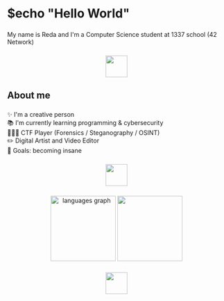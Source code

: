 <h1 align="left">$echo "Hello World"</h1>

###

<p align="left">My name is Reda and I'm a Computer Science student at 1337 school (42 Network)</p>

###

<div align="center">
  <img height="50" src="https://external-media.spacehey.net/media/sxRQnGBV5uIFcWJIsDf-HBaktQ1n-bvK4Xuw1emc8SH0=/https://media.tenor.com/cs7Z40PBEHgAAAAC/divider.gif"  />
</div>

###

<h2 align="left">About me</h2>

###

<p align="left">✨ I'm a creative person<br>📚 I'm currently learning programming & cybersecurity<br>🕵🏻‍♂️ CTF Player (Forensics / Steganography / OSINT)<br> ✏️ Digital Artist and Video Editor<br>🎯 Goals: becoming insane</p>

###

<div align="center">
  <img height="50" src="https://external-media.spacehey.net/media/sxRQnGBV5uIFcWJIsDf-HBaktQ1n-bvK4Xuw1emc8SH0=/https://media.tenor.com/cs7Z40PBEHgAAAAC/divider.gif"  />
</div>

###


<div align="center">
  <img src="https://github-readme-stats.vercel.app/api/top-langs?username=RedaHmimchi&locale=en&hide_title=false&layout=compact&card_width=320&langs_count=10&theme=dark&hide_border=false&order=2" height="150" alt="languages graph"  />
  <img height="150" src="https://external-media.spacehey.net/media/s61-6rl5zmSbl8tEh0CXSZiZEn2NKm25VK_EZPxY8C54=/https://media.tenor.com/33Xx-336nkMAAAAC/chainlink-bitcoin.gif"  />
</div>


###


<div align="center">
  <img height="50" src="https://external-media.spacehey.net/media/sxRQnGBV5uIFcWJIsDf-HBaktQ1n-bvK4Xuw1emc8SH0=/https://media.tenor.com/cs7Z40PBEHgAAAAC/divider.gif"  />
</div>

###
